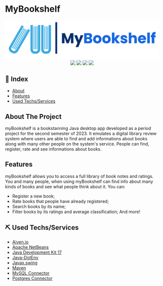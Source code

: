 # MyBookshelf
<div align="center">
    <img src="./src/assets/my-bookshelf-logo.png">
    <br>
    <img width="60px" src="https://cdn.jsdelivr.net/gh/devicons/devicon/icons/java/java-original.svg"/>
    <img width="60px" src="https://cdn.jsdelivr.net/gh/devicons/devicon/icons/mysql/mysql-original-wordmark.svg"/>
    <img width="40px" src="https://davibatista.tech/assets/images/techs/sql.png"/>
    <img width="50px" src="https://user-images.githubusercontent.com/43886029/158700686-2b7f0d3d-2cfa-4ed0-9783-3b4b0d24469e.svg"/>
</div>

## 📖 Index
- [About](#about-it)
- [Features](#features)
- [Used Techs/Services](#techs-used)

## About The Project <a name = "about-it"></a>

myBookshelf is a bookstanning Java desktop app developed as a period project for the second semester of 2023.
It emulates a digital library review system where users are able to find and add informations about books along with many other people on the system's service. People can find, register, rate and see informations about books.

## Features <a name = "features"></a>

myBookshelf allows you to access a full library of book notes and ratings. You and many people, when using myBookshelf can find info about many kinds of books and see what people think about it.
You can:
- Register a new book;
- Rate books that people have already registered;
- Search books by its name;
- Filter books by its ratings and average classification;
And more!

## ⛏ Used Techs/Services <a name = "techs-used"></a>

- [Aiven.io](https://aiven.io/)
- [Apache NetBeans](https://netbeans.apache.org/)
- [Java Development Kit 17](https://jdk.java.net/17/)
- [Java-DotEnv](https://github.com/cdimascio/dotenv-java)
- [Javax.swing](https://docs.oracle.com/javase%2F7%2Fdocs%2Fapi%2F%2F/javax/swing/package-summary.html)
- [Maven](https://maven.apache.org/)
- [MySQL Connector](https://www.mysql.com/products/connector/)
- [Postgres Connector](https://jdbc.postgresql.org/)